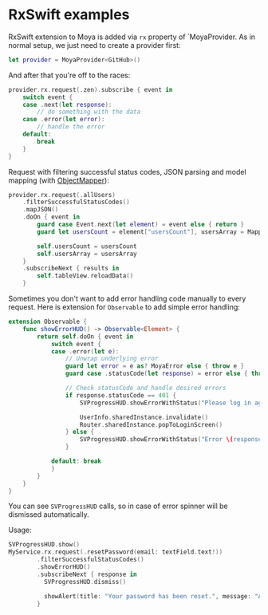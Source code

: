 # RxSwift examples

RxSwift extension to Moya is added via `rx` property of `MoyaProvider. As in normal setup,
we just need to create a provider first:

```swift
let provider = MoyaProvider<GitHub>()
```

And after that you're off to the races:

```swift
provider.rx.request(.zen).subscribe { event in
    switch event {
    case .next(let response):
        // do something with the data
    case .error(let error):
        // handle the error
    default:
        break
    }
}
```

Request with filtering successful status codes, JSON parsing and model mapping (with [ObjectMapper](https://github.com/Hearst-DD/ObjectMapper)):

```swift
provider.rx.request(.allUsers)
	.filterSuccessfulStatusCodes()
	.mapJSON()
    .doOn { event in
        guard case Event.next(let element) = event else { return }
        guard let usersCount = element["usersCount"], usersArray = Mapper<User>().mapArray(element["users"]) else { return }

        self.usersCount = usersCount
        self.usersArray = usersArray
    }
    .subscribeNext { results in
        self.tableView.reloadData()
    }
```

Sometimes you don't want to add error handling code manually to every
request. Here is extension for `Observable` to add simple error handling:

```swift
extension Observable {
    func showErrorHUD() -> Observable<Element> {
        return self.doOn { event in
            switch event {
            case .error(let e):
                // Unwrap underlying error
                guard let error = e as? MoyaError else { throw e }
                guard case .statusCode(let response) = error else { throw e }

                // Check statusCode and handle desired errors
                if response.statusCode == 401 {
                    SVProgressHUD.showErrorWithStatus("Please log in again")

                    UserInfo.sharedInstance.invalidate()
                    Router.sharedInstance.popToLoginScreen()
                } else {
                    SVProgressHUD.showErrorWithStatus("Error \(response.statusCode)")
                }

            default: break
            }
        }
    }
}
```

You can see `SVProgressHUD` calls, so in case of error spinner will be
dismissed automatically.

Usage:

```swift
SVProgressHUD.show()
MyService.rx.request(.resetPassword(email: textField.text!))
        .filterSuccessfulStatusCodes()
        .showErrorHUD()
        .subscribeNext { response in
          SVProgressHUD.dismiss()

          showAlert(title: "Your password has been reset.", message: "An email will be sent to you with a new password shortly.")
        }
```
